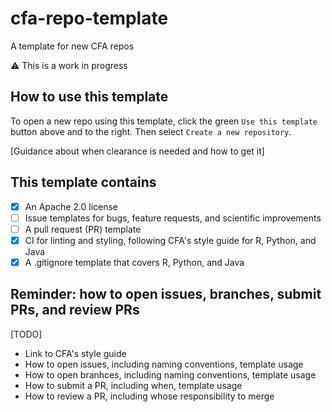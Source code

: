 # cfa-repo-template
A template for new CFA repos

⚠️ This is a work in progress

## How to use this template
To open a new repo using this template, click the green `Use this template` button above and to the right. Then select `Create a new repository`.

[Guidance about when clearance is needed and how to get it]

## This template contains
- [x] An Apache 2.0 license
- [ ] Issue templates for bugs, feature requests, and scientific improvements
- [ ] A pull request (PR) template
- [x] CI for linting and styling, following CFA's style guide for R, Python, and Java
- [x] A .gitignore template that covers R, Python, and Java

## Reminder: how to open issues, branches, submit PRs, and review PRs
[TODO]
* Link to CFA's style guide
* How to open issues, including naming conventions, template usage
* How to open branhces, including naming conventions, template usage
* How to submit a PR, including when, template usage
* How to review a PR, including whose responsibility to merge
